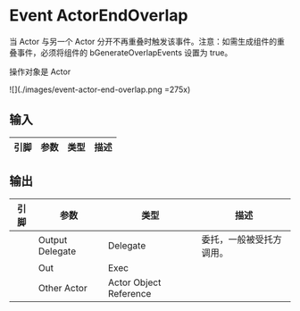 # Event ActorEndOverlap

当 Actor 与另一个 Actor 分开不再重叠时触发该事件。注意：如需生成组件的重叠事件，必须将组件的 bGenerateOverlapEvents 设置为 true。 

操作对象是 Actor

![](./images/event-actor-end-overlap.png =275x)

## 输入
| 引脚 | 参数 | 类型 | 描述 |
| -- | -- | -- | -- |

## 输出
| 引脚 | 参数 | 类型 | 描述 |
| -- | -- | -- | -- |
| <IconDelegate /> | Output Delegate | Delegate | 委托，一般被受托方调用。|
| <IconExec /> | Out | Exec | 
| <IconPin color="#00a8f4" /> | Other Actor | Actor Object Reference | 